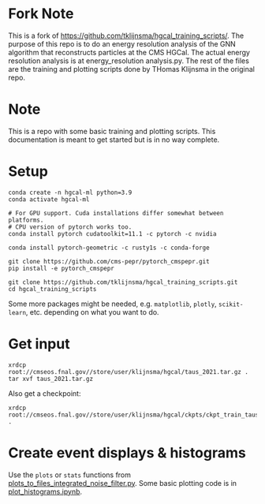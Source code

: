 # Fork Note

This is a fork of https://github.com/tklijnsma/hgcal_training_scripts/. The purpose of this repo is to do an energy resolution analysis of the GNN algorithm that reconstructs particles at the CMS HGCal. The actual energy resolution analysis is at energy_resolution analysis.py. The rest of the files are the training and plotting scripts done by THomas Klijnsma in the original repo.

# Note

This is a repo with some basic training and plotting scripts. This documentation is meant to get started but is in no way complete.

# Setup

```
conda create -n hgcal-ml python=3.9
conda activate hgcal-ml

# For GPU support. Cuda installations differ somewhat between platforms.
# CPU version of pytorch works too.
conda install pytorch cudatoolkit=11.1 -c pytorch -c nvidia

conda install pytorch-geometric -c rusty1s -c conda-forge

git clone https://github.com/cms-pepr/pytorch_cmspepr.git
pip install -e pytorch_cmspepr

git clone https://github.com/tklijnsma/hgcal_training_scripts.git
cd hgcal_training_scripts
```

Some more packages might be needed, e.g. `matplotlib`, `plotly`, `scikit-learn`, etc. depending on what you want to do.

# Get input

```
xrdcp root://cmseos.fnal.gov//store/user/klijnsma/hgcal/taus_2021.tar.gz .
tar xvf taus_2021.tar.gz
```

Also get a checkpoint:

```
xrdcp root://cmseos.fnal.gov//store/user/klijnsma/hgcal/ckpts/ckpt_train_taus_integrated_noise_Oct20_212115_best_397.pth.tar .
```

# Create event displays & histograms

Use the `plots` or `stats` functions from [plots_to_files_integrated_noise_filter.py](plots_to_files_integrated_noise_filter.py). Some basic plotting code is in [plot_histograms.ipynb](plot_histograms.ipynb).
